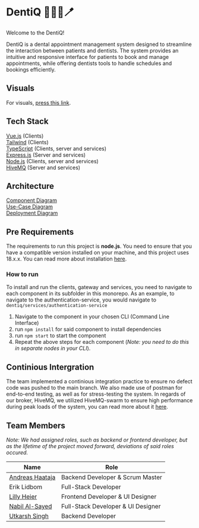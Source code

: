 # DentiQ 🧑🏽‍⚕️🪥

Welcome to the DentiQ!

DentiQ is a dental appointment management system designed to streamline the interaction between patients and dentists. The system provides an intuitive and responsive interface for patients to book and manage appointments, while offering dentists tools to handle schedules and bookings efficiently.

## Visuals
For visuals, [press this link](https://git.chalmers.se/courses/dit355/2024/student_teams/dit356_2024_03/dentiq/-/wikis/home/Miscellaneous/UI).
## Tech Stack
[Vue.js](https://vuejs.org/) (Clients)<br>
[Tailwind](https://tailwindcss.com/) (Clients)<br>
[TypeScript](https://www.typescriptlang.org/) (Clients, server and services)<br>
[Express.js](https://expressjs.com/) (Server and services)<br>
[Node.js](https://nodejs.org/en/) (Clients, server and services)<br>
[HiveMQ](https://www.hivemq.com/) (Server and services)
## Architecture
[Component Diagram](https://ibb.co/Z6sTPVF)<br>
[Use-Case Diagram](https://ibb.co/tpg0rqP)<br>
[Deployment Diagram](https://ibb.co/6mvjWkF)


## Pre Requirements
The requirements to run this project is **node.js**. You need to ensure that you have a compatible version installed on your machine, and this project uses 18.x.x. You can read more about installation [here](https://nodejs.org/en/).

### How to run
To install and run the clients, gateway and services, you need to navigate to each component in its subfolder in this monorepo. As an example, to navigate to the authentication-service, you would navigate to `dentiq/services/authentication-service`

1. Navigate to the component in your chosen CLI (Command Line Interface)
2. run `npm install` for said component to install dependencies
3. run `npm start` to start the component
4. Repeat the above steps for each component (*Note: you need to do this in separate nodes in your CLI*).

## Continious Intergration
The team implemented a continious integration practice to ensure no defect code was pushed to the main branch. We also made use of postman for end-to-end testing, as well as for stress-testing the system. In regards of our broker, HiveMQ, we utilized HiveMQ-swarm to ensure high performance during peak loads of the system, you can read more about it [here](https://docs.hivemq.com/hivemq-swarm/latest/index.html).

## Team Members
*Note: We had assigned roles, such as backend or frontend developer, but as the lifetime of the project moved forward, deviations of said roles occured.*<br>

| Name | Role |
| ------ | ------ |
| [Andreas Haataja](https://github.com/andreashaataja) |   Backend Developer & Scrum Master    |
|  Erik Lidbom      |    Full-Stack Developer    |
| [Lilly Heier](https://github.com/lillyh04)    |    Frontend Developer & UI Designer    |
| [Nabil Al-Sayed](https://github.com/nabil-alsayed)    |    Full-Stack Developer & UI Designer    |
| [Utkarsh Singh](https://github.com/Utkarsh26503)    |    Backend Developer    |



